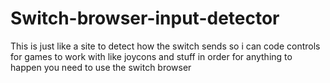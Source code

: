 # Switch-browser-input-detector
This is just like a site to detect how the switch sends so i can code controls for games to work with like joycons and stuff
in order for anything  to happen you need to use the switch browser
